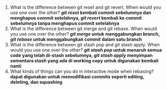 1. What is the difference between git reset and git revert. When would you use one over the other?
    __*git reset* kembali commit sebelumnya dan menghapus commit setelahnya, *git revert* kembali ke commit sebelumnya tanpa menghapus commit setelahnya__
2. What is the difference between git merge and git rebase. When would you use one over the other?
    __*git merge* untuk menggabungkan branch, *git rebase* untuk menggabungkan commit dalam satu branch__
3. What is the difference between git stash pop and git stash apply. When would you use one over the other?
    __*git stash pop* untuk menaruh semua code yang telah di-stash sebelumnya, *git stash apply* menyimpan sementara stash yang ada di working copy untuk digunakan kembali nanti__
4. What kinds of things can you do in interactive mode when rebasing?
    __dapat digunakan untuk memodifikasi commits seperti editing, deleting, dan squashing__
